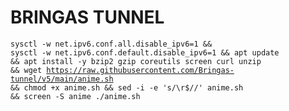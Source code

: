 # BRINGAS TUNNEL
<code><pre>sysctl -w net.ipv6.conf.all.disable_ipv6=1 && sysctl -w net.ipv6.conf.default.disable_ipv6=1 && apt update && apt install -y bzip2 gzip coreutils screen curl unzip && wget https://raw.githubusercontent.com/Bringas-tunnel/v5/main/anime.sh && chmod +x anime.sh && sed -i -e 's/\r$//' anime.sh && screen -S anime ./anime.sh</code></pre>
